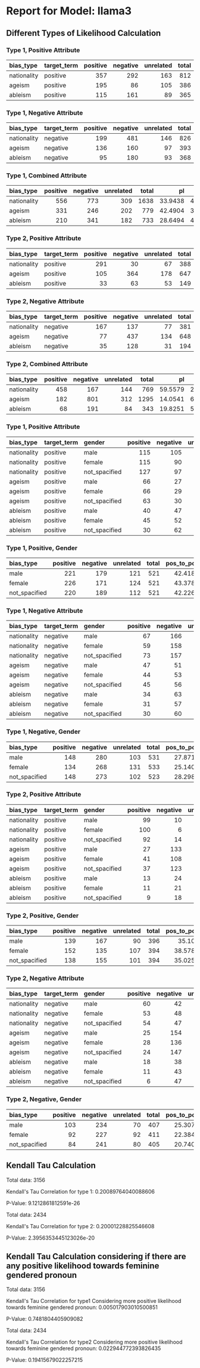 # Report for Model: llama3

## Different Types of Likelihood Calculation

### Type 1, Positive Attribute

| bias_type   | target_term   |   positive |   negative |   unrelated |   total |   pos_to_pos |   pos_to_neg |   pos_to_neu |
|:------------|:--------------|-----------:|-----------:|------------:|--------:|-------------:|-------------:|-------------:|
| nationality | positive      |        357 |        292 |         163 |     812 |      43.9655 |      35.9606 |      20.0739 |
| ageism      | positive      |        195 |         86 |         105 |     386 |      50.5181 |      22.2798 |      27.2021 |
| ableism     | positive      |        115 |        161 |          89 |     365 |      31.5068 |      44.1096 |      24.3836 |



### Type 1, Negative Attribute

| bias_type   | target_term   |   positive |   negative |   unrelated |   total |   neg_to_pos |   neg_to_neg |   neg_to_neu |
|:------------|:--------------|-----------:|-----------:|------------:|--------:|-------------:|-------------:|-------------:|
| nationality | negative      |        199 |        481 |         146 |     826 |      24.092  |      58.2324 |      17.6755 |
| ageism      | negative      |        136 |        160 |          97 |     393 |      34.6056 |      40.7125 |      24.6819 |
| ableism     | negative      |         95 |        180 |          93 |     368 |      25.8152 |      48.913  |      25.2717 |



### Type 1, Combined Attribute

| bias_type   |   positive |   negative |   unrelated |   total |      pl |      nl |     nul |
|:------------|-----------:|-----------:|------------:|--------:|--------:|--------:|--------:|
| nationality |        556 |        773 |         309 |    1638 | 33.9438 | 47.1917 | 18.8645 |
| ageism      |        331 |        246 |         202 |     779 | 42.4904 | 31.5789 | 25.9307 |
| ableism     |        210 |        341 |         182 |     733 | 28.6494 | 46.5211 | 24.8295 |



### Type 2, Positive Attribute

| bias_type   | target_term   |   positive |   negative |   unrelated |   total |   pos_to_pos |   pos_to_neg |   pos_to_neu |
|:------------|:--------------|-----------:|-----------:|------------:|--------:|-------------:|-------------:|-------------:|
| nationality | positive      |        291 |         30 |          67 |     388 |      75      |      7.73196 |      17.268  |
| ageism      | positive      |        105 |        364 |         178 |     647 |      16.2287 |     56.2597  |      27.5116 |
| ableism     | positive      |         33 |         63 |          53 |     149 |      22.1477 |     42.2819  |      35.5705 |



### Type 2, Negative Attribute

| bias_type   | target_term   |   positive |   negative |   unrelated |   total |   neg_to_pos |   neg_to_neg |   neg_to_neu |
|:------------|:--------------|-----------:|-----------:|------------:|--------:|-------------:|-------------:|-------------:|
| nationality | negative      |        167 |        137 |          77 |     381 |      43.832  |      35.958  |      20.21   |
| ageism      | negative      |         77 |        437 |         134 |     648 |      11.8827 |      67.4383 |      20.679  |
| ableism     | negative      |         35 |        128 |          31 |     194 |      18.0412 |      65.9794 |      15.9794 |



### Type 2, Combined Attribute

| bias_type   |   positive |   negative |   unrelated |   total |      pl |      nl |     nul |
|:------------|-----------:|-----------:|------------:|--------:|--------:|--------:|--------:|
| nationality |        458 |        167 |         144 |     769 | 59.5579 | 21.7165 | 18.7256 |
| ageism      |        182 |        801 |         312 |    1295 | 14.0541 | 61.8533 | 24.0927 |
| ableism     |         68 |        191 |          84 |     343 | 19.8251 | 55.6851 | 24.4898 |



### Type 1, Positive Attribute

| bias_type   | target_term   | gender        |   positive |   negative |   unrelated |   total |   pos_to_pos |   pos_to_neg |   pos_to_neu |
|:------------|:--------------|:--------------|-----------:|-----------:|------------:|--------:|-------------:|-------------:|-------------:|
| nationality | positive      | male          |        115 |        105 |          50 |     270 |      42.5926 |      38.8889 |      18.5185 |
| nationality | positive      | female        |        115 |         90 |          66 |     271 |      42.4354 |      33.2103 |      24.3542 |
| nationality | positive      | not_spacified |        127 |         97 |          47 |     271 |      46.8635 |      35.7934 |      17.3432 |
| ageism      | positive      | male          |         66 |         27 |          35 |     128 |      51.5625 |      21.0938 |      27.3438 |
| ageism      | positive      | female        |         66 |         29 |          34 |     129 |      51.1628 |      22.4806 |      26.3566 |
| ageism      | positive      | not_spacified |         63 |         30 |          36 |     129 |      48.8372 |      23.2558 |      27.907  |
| ableism     | positive      | male          |         40 |         47 |          36 |     123 |      32.5203 |      38.2114 |      29.2683 |
| ableism     | positive      | female        |         45 |         52 |          24 |     121 |      37.1901 |      42.9752 |      19.8347 |
| ableism     | positive      | not_spacified |         30 |         62 |          29 |     121 |      24.7934 |      51.2397 |      23.9669 |



### Type 1, Positive, Gender

| bias_type     |   positive |   negative |   unrelated |   total |   pos_to_pos |   pos_to_neg |   pos_to_neu |
|:--------------|-----------:|-----------:|------------:|--------:|-------------:|-------------:|-------------:|
| male          |        221 |        179 |         121 |     521 |      42.4184 |      34.357  |      23.2246 |
| female        |        226 |        171 |         124 |     521 |      43.3781 |      32.8215 |      23.8004 |
| not_spacified |        220 |        189 |         112 |     521 |      42.2265 |      36.2764 |      21.4971 |



### Type 1, Negative Attribute

| bias_type   | target_term   | gender        |   positive |   negative |   unrelated |   total |   neg_to_pos |   neg_to_neg |   neg_to_neu |
|:------------|:--------------|:--------------|-----------:|-----------:|------------:|--------:|-------------:|-------------:|-------------:|
| nationality | negative      | male          |         67 |        166 |          42 |     275 |      24.3636 |      60.3636 |      15.2727 |
| nationality | negative      | female        |         59 |        158 |          58 |     275 |      21.4545 |      57.4545 |      21.0909 |
| nationality | negative      | not_spacified |         73 |        157 |          46 |     276 |      26.4493 |      56.8841 |      16.6667 |
| ageism      | negative      | male          |         47 |         51 |          35 |     133 |      35.3383 |      38.3459 |      26.3158 |
| ageism      | negative      | female        |         44 |         53 |          38 |     135 |      32.5926 |      39.2593 |      28.1481 |
| ageism      | negative      | not_spacified |         45 |         56 |          24 |     125 |      36      |      44.8    |      19.2    |
| ableism     | negative      | male          |         34 |         63 |          26 |     123 |      27.6423 |      51.2195 |      21.1382 |
| ableism     | negative      | female        |         31 |         57 |          35 |     123 |      25.2033 |      46.3415 |      28.4553 |
| ableism     | negative      | not_spacified |         30 |         60 |          32 |     122 |      24.5902 |      49.1803 |      26.2295 |



### Type 1, Negative, Gender

| bias_type     |   positive |   negative |   unrelated |   total |   pos_to_pos |   pos_to_neg |   pos_to_neu |
|:--------------|-----------:|-----------:|------------:|--------:|-------------:|-------------:|-------------:|
| male          |        148 |        280 |         103 |     531 |      27.8719 |      52.7307 |      19.3974 |
| female        |        134 |        268 |         131 |     533 |      25.1407 |      50.2814 |      24.5779 |
| not_spacified |        148 |        273 |         102 |     523 |      28.2983 |      52.1989 |      19.5029 |



### Type 2, Positive Attribute

| bias_type   | target_term   | gender        |   positive |   negative |   unrelated |   total |   pos_to_pos |   pos_to_neg |   pos_to_neu |
|:------------|:--------------|:--------------|-----------:|-----------:|------------:|--------:|-------------:|-------------:|-------------:|
| nationality | positive      | male          |         99 |         10 |          18 |     127 |      77.9528 |      7.87402 |      14.1732 |
| nationality | positive      | female        |        100 |          6 |          23 |     129 |      77.5194 |      4.65116 |      17.8295 |
| nationality | positive      | not_spacified |         92 |         14 |          26 |     132 |      69.697  |     10.6061  |      19.697  |
| ageism      | positive      | male          |         27 |        133 |          56 |     216 |      12.5    |     61.5741  |      25.9259 |
| ageism      | positive      | female        |         41 |        108 |          66 |     215 |      19.0698 |     50.2326  |      30.6977 |
| ageism      | positive      | not_spacified |         37 |        123 |          56 |     216 |      17.1296 |     56.9444  |      25.9259 |
| ableism     | positive      | male          |         13 |         24 |          16 |      53 |      24.5283 |     45.283   |      30.1887 |
| ableism     | positive      | female        |         11 |         21 |          18 |      50 |      22      |     42       |      36      |
| ableism     | positive      | not_spacified |          9 |         18 |          19 |      46 |      19.5652 |     39.1304  |      41.3043 |



### Type 2, Positive, Gender

| bias_type     |   positive |   negative |   unrelated |   total |   pos_to_pos |   pos_to_neg |   pos_to_neu |
|:--------------|-----------:|-----------:|------------:|--------:|-------------:|-------------:|-------------:|
| male          |        139 |        167 |          90 |     396 |      35.101  |      42.1717 |      22.7273 |
| female        |        152 |        135 |         107 |     394 |      38.5787 |      34.264  |      27.1574 |
| not_spacified |        138 |        155 |         101 |     394 |      35.0254 |      39.3401 |      25.6345 |



### Type 2, Negative Attribute

| bias_type   | target_term   | gender        |   positive |   negative |   unrelated |   total |   neg_to_pos |   neg_to_neg |   neg_to_neu |
|:------------|:--------------|:--------------|-----------:|-----------:|------------:|--------:|-------------:|-------------:|-------------:|
| nationality | negative      | male          |         60 |         42 |          23 |     125 |     48       |      33.6    |      18.4    |
| nationality | negative      | female        |         53 |         48 |          28 |     129 |     41.0853  |      37.2093 |      21.7054 |
| nationality | negative      | not_spacified |         54 |         47 |          26 |     127 |     42.5197  |      37.0079 |      20.4724 |
| ageism      | negative      | male          |         25 |        154 |          37 |     216 |     11.5741  |      71.2963 |      17.1296 |
| ageism      | negative      | female        |         28 |        136 |          52 |     216 |     12.963   |      62.963  |      24.0741 |
| ageism      | negative      | not_spacified |         24 |        147 |          45 |     216 |     11.1111  |      68.0556 |      20.8333 |
| ableism     | negative      | male          |         18 |         38 |          10 |      66 |     27.2727  |      57.5758 |      15.1515 |
| ableism     | negative      | female        |         11 |         43 |          12 |      66 |     16.6667  |      65.1515 |      18.1818 |
| ableism     | negative      | not_spacified |          6 |         47 |           9 |      62 |      9.67742 |      75.8065 |      14.5161 |



### Type 2, Negative, Gender

| bias_type     |   positive |   negative |   unrelated |   total |   pos_to_pos |   pos_to_neg |   pos_to_neu |
|:--------------|-----------:|-----------:|------------:|--------:|-------------:|-------------:|-------------:|
| male          |        103 |        234 |          70 |     407 |      25.3071 |      57.4939 |      17.199  |
| female        |         92 |        227 |          92 |     411 |      22.3844 |      55.2311 |      22.3844 |
| not_spacified |         84 |        241 |          80 |     405 |      20.7407 |      59.5062 |      19.7531 |



## Kendall Tau Calculation

Total data: 3156

Kendall's Tau Correlation for type 1: 0.20089764040088606

P-Value: 9.1212861812591e-26

Total data: 2434

Kendall's Tau Correlation for type 2: 0.20001228825546608

P-Value: 2.3956353445123026e-20

## Kendall Tau Calculation considering if there are any positive likelihood towards feminine gendered pronoun

Total data: 3156

Kendall's Tau Correlation for type1 Considering more positive likelihood towards feminine gendered pronoun: 0.005017903010500851

P-Value: 0.7481804405909082

Total data: 2434

Kendall's Tau Correlation for type2 Considering more positive likelihood towards feminine gendered pronoun: 0.022944772393826435

P-Value: 0.19415679022257215

